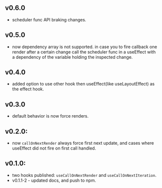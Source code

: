 ## v0.6.0
- scheduler func API braking changes.

## v0.5.0
- now dependency array is not supported. in case you to fire callback one render after a certain change call the 
  scheduler func in a useEffect with a dependency of the variable holding the inspected change.

## v0.4.0
- added option to use other hook then useEffect(like useLayoutEffect) as the effect hook. 

## v0.3.0
- default behavior is now force renders.  

## v0.2.0:

- now `callOnNextRender` always force first next update, and cases where useEffect did not fire on first call handled.

## v0.1.0:

- two hooks published: `useCallOnNextRender` and `useCallOnNextIteration`.
- v0.1.1-2 - updated docs, and push to npm.
